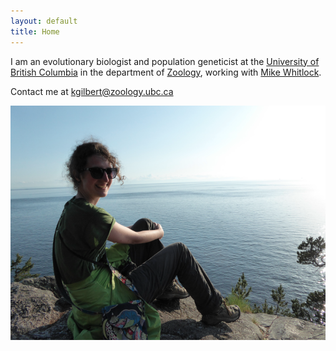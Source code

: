 ```yaml
---
layout: default
title: Home
---
```


I am an evolutionary biologist and population geneticist at the [University of British Columbia](http://www.ubc.ca/) in the department of [Zoology](http://www.zoology.ubc.ca/), working with [Mike Whitlock](http://www.zoology.ubc.ca/person/whitlock).

Contact me at kgilbert@zoology.ubc.ca



![photo](https://github.com/kjgilbert/kjgilbert.github.io/raw/master/extras/Photo.png)